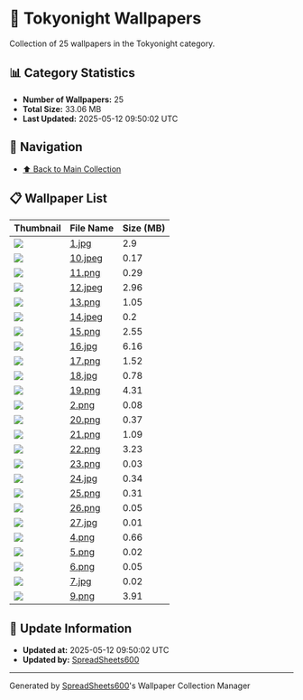 # 📁 Tokyonight Wallpapers

Collection of 25 wallpapers in the Tokyonight category.

## 📊 Category Statistics
- **Number of Wallpapers:** 25
- **Total Size:** 33.06 MB
- **Last Updated:** 2025-05-12 09:50:02 UTC

## 📑 Navigation
- [⬆️ Back to Main Collection](../../README.md)

## 📋 Wallpaper List

| Thumbnail | File Name | Size (MB) |
|-----------|-----------|-----------|
| ![](1.jpg) | [1.jpg](1.jpg) | 2.9 |
| ![](10.jpeg) | [10.jpeg](10.jpeg) | 0.17 |
| ![](11.png) | [11.png](11.png) | 0.29 |
| ![](12.jpeg) | [12.jpeg](12.jpeg) | 2.96 |
| ![](13.png) | [13.png](13.png) | 1.05 |
| ![](14.jpeg) | [14.jpeg](14.jpeg) | 0.2 |
| ![](15.png) | [15.png](15.png) | 2.55 |
| ![](16.jpg) | [16.jpg](16.jpg) | 6.16 |
| ![](17.png) | [17.png](17.png) | 1.52 |
| ![](18.jpg) | [18.jpg](18.jpg) | 0.78 |
| ![](19.png) | [19.png](19.png) | 4.31 |
| ![](2.png) | [2.png](2.png) | 0.08 |
| ![](20.png) | [20.png](20.png) | 0.37 |
| ![](21.png) | [21.png](21.png) | 1.09 |
| ![](22.png) | [22.png](22.png) | 3.23 |
| ![](23.png) | [23.png](23.png) | 0.03 |
| ![](24.jpg) | [24.jpg](24.jpg) | 0.34 |
| ![](25.png) | [25.png](25.png) | 0.31 |
| ![](26.png) | [26.png](26.png) | 0.05 |
| ![](27.jpg) | [27.jpg](27.jpg) | 0.01 |
| ![](4.png) | [4.png](4.png) | 0.66 |
| ![](5.png) | [5.png](5.png) | 0.02 |
| ![](6.png) | [6.png](6.png) | 0.05 |
| ![](7.jpg) | [7.jpg](7.jpg) | 0.02 |
| ![](9.png) | [9.png](9.png) | 3.91 |


## 🔄 Update Information
- **Updated at:** 2025-05-12 09:50:02 UTC
- **Updated by:** [SpreadSheets600](https://github.com/SpreadSheets600)

---
Generated by [SpreadSheets600](https://github.com/SpreadSheets600)'s Wallpaper Collection Manager
